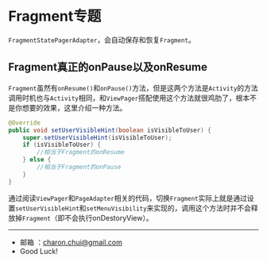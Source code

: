 Fragment专题
===
`FragmentStatePagerAdapter`，会自动保存和恢复`Fragment`。

Fragment真正的onPause以及onResume
---
`Fragment`虽然有`onResume()`和`onPause()`方法，但是这两个方法是`Activity`的方法调用时机也与`Activity`相同，和`ViewPager`搭配使用这个方法就很鸡肋了，根本不是你想要的效果，这里介绍一种方法。
```java
@Override
public void setUserVisibleHint(boolean isVisibleToUser) {
	super.setUserVisibleHint(isVisibleToUser);
	if (isVisibleToUser) {
		//相当于Fragment的onResume
	} else {
		//相当于Fragment的onPause
	}
}
```

通过阅读`ViewPager`和`PageAdapter`相关的代码，切换`Fragment`实际上就是通过设置`setUserVisibleHint`和`setMenuVisibility`来实现的，调用这个方法时并不会释放掉`Fragment`（即不会执行onDestoryView）。

    
------------------------------------------
- 邮箱 ：charon.chui@gmail.com  
- Good Luck! 